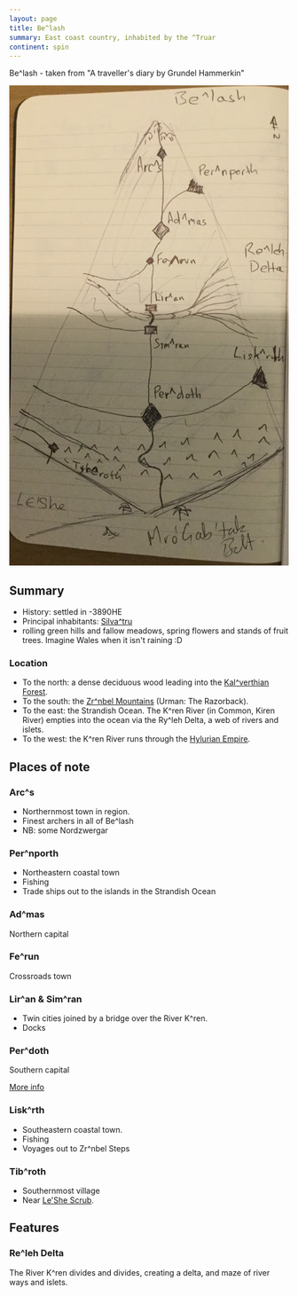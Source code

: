 ```yaml
---
layout: page
title: Be^lash
summary: East coast country, inhabited by the ^Truar
continent: spin
---
```


Be^lash - taken from "A traveller's diary by Grundel Hammerkin"

![Be^lash](/assets/belash-region.jpg)

## Summary

- History: settled in -3890HE
- Principal inhabitants: [Silva^tru](/races/truar)
- rolling green hills and fallow meadows, spring flowers and stands of fruit
  trees. Imagine Wales when it isn't raining :D

### Location

- To the north: a dense deciduous wood leading into the
  [Kal^verthian Forest](/geography/kalverthian-forest).
- To the south: the [Zr^nbel Mountains](/geography/zrinbel-steps) (Urman: The
  Razorback).
- To the east: the Strandish Ocean. The K^ren River (in Common, Kiren River)
  empties into the ocean via the Ry^leh Delta, a web of rivers and islets.
- To the west: the K^ren River runs through the
  [Hylurian Empire](/geography/hyluria).

## Places of note

### Arc^s

- Northernmost town in region.
- Finest archers in all of Be^lash
- NB: some Nordzwergar

### Per^nporth

- Northeastern coastal town
- Fishing
- Trade ships out to the islands in the Strandish Ocean

### Ad^mas

Northern capital

### Fe^run

Crossroads town

### Lir^an & Sim^ran

- Twin cities joined by a bridge over the River K^ren.
- Docks

### Per^doth

Southern capital

[More info](/places/per-doth)

### Lisk^rth

- Southeastern coastal town.
- Fishing
- Voyages out to Zr^nbel Steps

### Tib^roth

- Southernmost village
- Near [Le'She Scrub](/geography/leshe-scrub).

## Features

### Re^leh Delta

The River K^ren divides and divides, creating a delta, and maze of river ways
and islets.
